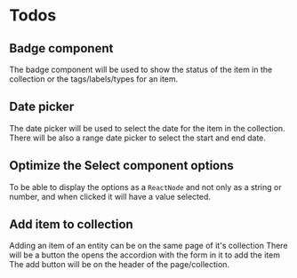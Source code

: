 # Todos

## Badge component

The badge component will be used to show the status of the item in the collection or the tags/labels/types for an item.

## Date picker

The date picker will be used to select the date for the item in the collection.
There will be also a range date picker to select the start and end date.

## Optimize the Select component options

To be able to display the options as a `ReactNode` and not only as a string or number, and when clicked it will have a value selected.

## Add item to collection

Adding an item of an entity can be on the same page of it's collection
There will be a button the opens the accordion with the form in it to add the item
The add button will be on the header of the page/collection.
